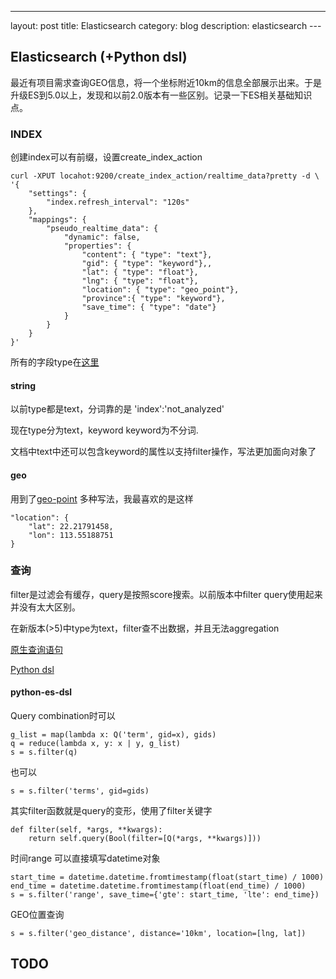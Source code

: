 ---
layout:     post
title:      Elasticsearch
category: blog
description: elasticsearch
---​

## Elasticsearch (+Python dsl)

最近有项目需求查询GEO信息，将一个坐标附近10km的信息全部展示出来。于是升级ES到5.0以上，发现和以前2.0版本有一些区别。记录一下ES相关基础知识点。

### INDEX
创建index可以有前缀，设置create_index_action

```
curl -XPUT locahot:9200/create_index_action/realtime_data?pretty -d \
'{
	"settings": {
		"index.refresh_interval": "120s"
	},
	"mappings": {
		"pseudo_realtime_data": {
			"dynamic": false,
			"properties": {
				"content": { "type": "text"},
				"gid": { "type": "keyword"},,
				"lat": { "type": "float"},
				"lng": { "type": "float"},
				"location": { "type": "geo_point"},
				"province":{ "type": "keyword"},
				"save_time": { "type": "date"}
			}
		}
	}
}'
```
所有的字段type在[这里]([https://www.elastic.co/guide/en/elasticsearch/reference/5.3/mapping-types.html)
#### string
以前type都是text，分词靠的是 'index':'not_analyzed'

现在type分为text，keyword keyword为不分词.

文档中text中还可以包含keyword的属性以支持filter操作，写法更加面向对象了

#### geo
用到了[geo-point](https://www.elastic.co/guide/en/elasticsearch/reference/5.3/geo-point.html)
多种写法，我最喜欢的是这样
```
"location": {
	"lat": 22.21791458,
	"lon": 113.55188751
}
```


### 查询
filter是过滤会有缓存，query是按照score搜索。以前版本中filter query使用起来并没有太大区别。

在新版本(>5)中type为text，filter查不出数据，并且无法aggregation

[原生查询语句](https://www.elastic.co/guide/en/elasticsearch/reference/5.3/query-dsl.html)

[Python dsl](http://elasticsearch-dsl.readthedocs.io/en/latest/search_dsl.html)
#### python-es-dsl
Query combination时可以

```
g_list = map(lambda x: Q('term', gid=x), gids)
q = reduce(lambda x, y: x | y, g_list)
s = s.filter(q)
```
也可以
```
s = s.filter('terms', gid=gids)
```
其实filter函数就是query的变形，使用了filter关键字
```
def filter(self, *args, **kwargs):
	return self.query(Bool(filter=[Q(*args, **kwargs)]))
```
时间range 可以直接填写datetime对象
```
start_time = datetime.datetime.fromtimestamp(float(start_time) / 1000)
end_time = datetime.datetime.fromtimestamp(float(end_time) / 1000)
s = s.filter('range', save_time={'gte': start_time, 'lte': end_time})
```
GEO位置查询
```
s = s.filter('geo_distance', distance='10km', location=[lng, lat])
```

## TODO